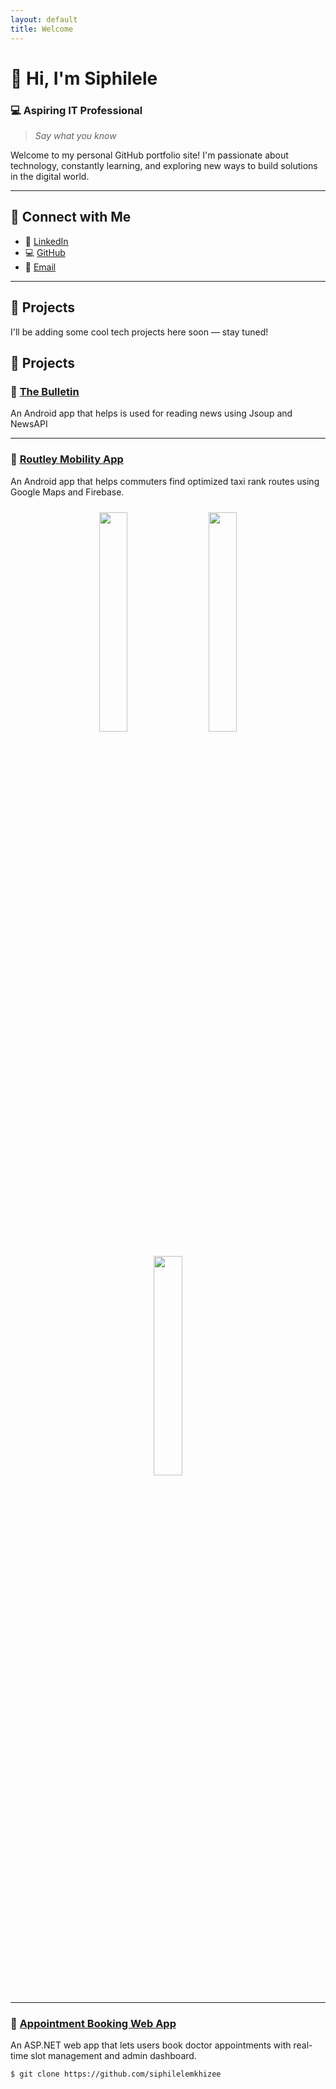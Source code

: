 ```yaml
---
layout: default
title: Welcome
---
```


# 👋 Hi, I'm **Siphilele**

### 💻 Aspiring IT Professional

> _Say what you know_

Welcome to my personal GitHub portfolio site! I'm passionate about technology, constantly learning, and exploring new ways to build solutions in the digital world.

---

## 🔗 Connect with Me

- 💼 [LinkedIn](https://www.linkedin.com/in/siphilele-mkhize/)
- 💻 [GitHub](https://github.com/siphilelemkhizee)
- 📧 [Email](mailto:sphilelemkhizee71@gmail.com)

---

## 🧠 Projects

I'll be adding some cool tech projects here soon — stay tuned!
## 🧠 Projects

### 🔹 [The Bulletin](https://github.com/siphilelemkhizee/thebulletin)
An Android app that helps is used for reading news using Jsoup and NewsAPI

---

### 🔹 [Routley Mobility App](https://github.com/siphilelemkhizee/Routley)
An Android app that helps commuters find optimized taxi rank routes using Google Maps and Firebase.
<div align="center">
  <img src="https://github.com/user-attachments/assets/ae560196-9764-40bf-8c98-e0911d69f904" width="30%" style="margin: 10px;" />
  <img src="https://github.com/user-attachments/assets/cc7df6ee-1ada-4898-abfd-30a14b57d58f" width="30%" style="margin: 10px;" />
  <img src="https://github.com/user-attachments/assets/c847f88c-5121-4764-a431-7459c561bee8" width="30%" style="margin: 10px;" />
</div>

---

### 🔹 [Appointment Booking Web App](https://github.com/siphilelemkhizee/Prohealth-FrontEnd-And-Web-Sytem)
An ASP.NET web app that lets users book doctor appointments with real-time slot management and admin dashboard.


```bash
$ git clone https://github.com/siphilelemkhizee

